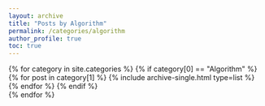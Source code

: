 ```yaml
---
layout: archive
title: "Posts by Algorithm"
permalink: /categories/algorithm
author_profile: true
toc: true
---
```

{% for category in site.categories %}
  {% if category[0] == "Algorithm" %}
    {% for post in category[1] %}
      {% include archive-single.html type=list %}
    {% endfor %}
  {% endif %}  
{% endfor %}
